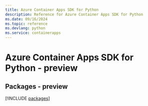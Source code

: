 ```yaml
---
title: Azure Container Apps SDK for Python
description: Reference for Azure Container Apps SDK for Python
ms.date: 09/16/2024
ms.topic: reference
ms.devlang: python
ms.service: containerapps
---
```

# Azure Container Apps SDK for Python - preview
## Packages - preview
[!INCLUDE [packages](container-apps-index.md)]